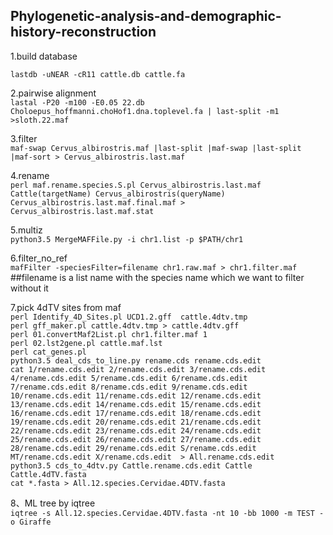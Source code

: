 ## Phylogenetic-analysis-and-demographic-history-reconstruction

1.build database   

`lastdb -uNEAR -cR11 cattle.db cattle.fa`

2.pairwise alignment   
`lastal -P20 -m100 -E0.05 22.db Choloepus_hoffmanni.choHof1.dna.toplevel.fa | last-split -m1 >sloth.22.maf`   

3.filter    
`maf-swap Cervus_albirostris.maf |last-split |maf-swap |last-split |maf-sort > Cervus_albirostris.last.maf`    

4.rename    
`perl maf.rename.species.S.pl Cervus_albirostris.last.maf Cattle(targetName) Cervus_albirostris(queryName) Cervus_albirostris.last.maf.final.maf > Cervus_albirostris.last.maf.stat`    

5.multiz   
`python3.5 MergeMAFFile.py -i chr1.list -p $PATH/chr1`  

6.filter_no_ref     
`mafFilter -speciesFilter=filename chr1.raw.maf > chr1.filter.maf`    
##filename is a list name with the species name which we want to filter without it

7.pick 4dTV sites from maf   
`perl Identify_4D_Sites.pl UCD1.2.gff  cattle.4dtv.tmp`    
`perl gff_maker.pl cattle.4dtv.tmp > cattle.4dtv.gff`    
`perl 01.convertMaf2List.pl chr1.filter.maf 1`     
`perl 02.lst2gene.pl cattle.maf.lst`       
`perl cat_genes.pl`    
`python3.5 deal_cds_to_line.py rename.cds rename.cds.edit`    
`cat 1/rename.cds.edit 2/rename.cds.edit 3/rename.cds.edit 4/rename.cds.edit 5/rename.cds.edit 6/rename.cds.edit 7/rename.cds.edit 8/rename.cds.edit 9/rename.cds.edit 10/rename.cds.edit 11/rename.cds.edit 12/rename.cds.edit 13/rename.cds.edit 14/rename.cds.edit 15/rename.cds.edit 16/rename.cds.edit 17/rename.cds.edit 18/rename.cds.edit 19/rename.cds.edit 20/rename.cds.edit 21/rename.cds.edit 22/rename.cds.edit 23/rename.cds.edit 24/rename.cds.edit 25/rename.cds.edit 26/rename.cds.edit 27/rename.cds.edit 28/rename.cds.edit 29/rename.cds.edit S/rename.cds.edit MT/rename.cds.edit X/rename.cds.edit  > All.rename.cds.edit`     
`python3.5 cds_to_4dtv.py Cattle.rename.cds.edit Cattle Cattle.4dTV.fasta`      
`cat *.fasta > All.12.species.Cervidae.4DTV.fasta`    

8、ML tree by iqtree   
`iqtree -s All.12.species.Cervidae.4DTV.fasta -nt 10 -bb 1000 -m TEST -o Giraffe`   
